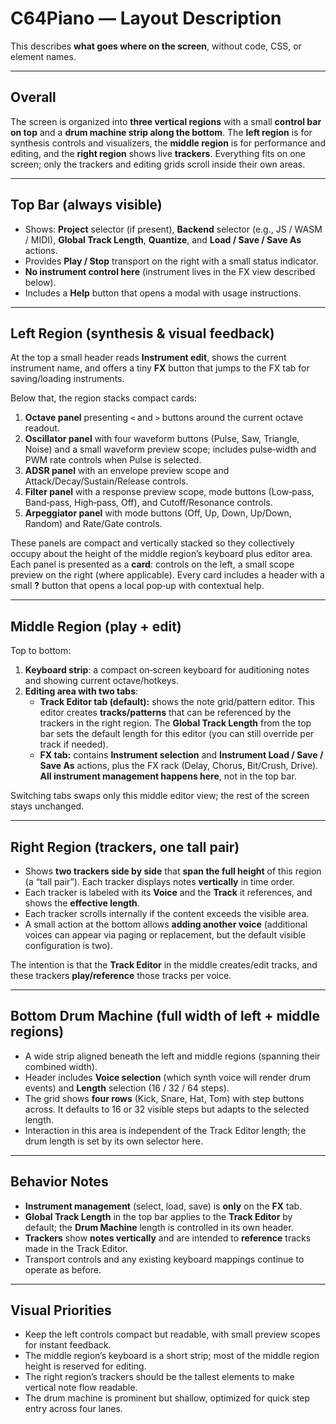 # C64Piano — Layout Description

This describes **what goes where on the screen**, without code, CSS, or element names.

---

## Overall
The screen is organized into **three vertical regions** with a small **control bar on top** and a **drum machine strip along the bottom**. The **left region** is for synthesis controls and visualizers, the **middle region** is for performance and editing, and the **right region** shows live **trackers**. Everything fits on one screen; only the trackers and editing grids scroll inside their own areas.

---

## Top Bar (always visible)
- Shows: **Project** selector (if present), **Backend** selector (e.g., JS / WASM / MIDI), **Global Track Length**, **Quantize**, and **Load / Save / Save As** actions.
- Provides **Play / Stop** transport on the right with a small status indicator.
- **No instrument control here** (instrument lives in the FX view described below).
- Includes a **Help** button that opens a modal with usage instructions.

---

## Left Region (synthesis & visual feedback)
At the top a small header reads **Instrument edit**, shows the current instrument name, and offers a tiny **FX** button that jumps to the FX tab for saving/loading instruments.

Below that, the region stacks compact cards:
1. **Octave panel** presenting `<` and `>` buttons around the current octave readout.
2. **Oscillator panel** with four waveform buttons (Pulse, Saw, Triangle, Noise) and a small waveform preview scope; includes pulse‑width and PWM rate controls when Pulse is selected.
3. **ADSR panel** with an envelope preview scope and Attack/Decay/Sustain/Release controls.
4. **Filter panel** with a response preview scope, mode buttons (Low‑pass, Band‑pass, High‑pass, Off), and Cutoff/Resonance controls.
5. **Arpeggiator panel** with mode buttons (Off, Up, Down, Up/Down, Random) and Rate/Gate controls.

These panels are compact and vertically stacked so they collectively occupy about the height of the middle region’s keyboard plus editor area.
Each panel is presented as a **card**: controls on the left, a small scope preview on the right (where applicable).
Every card includes a header with a small **?** button that opens a local pop‑up with contextual help.

---

## Middle Region (play + edit)
Top to bottom:
1. **Keyboard strip**: a compact on‑screen keyboard for auditioning notes and showing current octave/hotkeys.
2. **Editing area with two tabs**:
   - **Track Editor tab (default):** shows the note grid/pattern editor. This editor creates **tracks/patterns** that can be referenced by the trackers in the right region. The **Global Track Length** from the top bar sets the default length for this editor (you can still override per track if needed).
   - **FX tab:** contains **Instrument selection** and **Instrument Load / Save / Save As** actions, plus the FX rack (Delay, Chorus, Bit/Crush, Drive). **All instrument management happens here**, not in the top bar.

Switching tabs swaps only this middle editor view; the rest of the screen stays unchanged.

---

## Right Region (trackers, one tall pair)
- Shows **two trackers side by side** that **span the full height** of this region (a “tall pair”). Each tracker displays notes **vertically** in time order.
- Each tracker is labeled with its **Voice** and the **Track** it references, and shows the **effective length**.
- Each tracker scrolls internally if the content exceeds the visible area.
- A small action at the bottom allows **adding another voice** (additional voices can appear via paging or replacement, but the default visible configuration is two).

The intention is that the **Track Editor** in the middle creates/edit tracks, and these trackers **play/reference** those tracks per voice.

---

## Bottom Drum Machine (full width of left + middle regions)
- A wide strip aligned beneath the left and middle regions (spanning their combined width).
- Header includes **Voice selection** (which synth voice will render drum events) and **Length** selection (16 / 32 / 64 steps).
- The grid shows **four rows** (Kick, Snare, Hat, Tom) with step buttons across. It defaults to 16 or 32 visible steps but adapts to the selected length.
- Interaction in this area is independent of the Track Editor length; the drum length is set by its own selector here.

---

## Behavior Notes
- **Instrument management** (select, load, save) is **only** on the **FX** tab.
- **Global Track Length** in the top bar applies to the **Track Editor** by default; the **Drum Machine** length is controlled in its own header.
- **Trackers** show **notes vertically** and are intended to **reference** tracks made in the Track Editor.
- Transport controls and any existing keyboard mappings continue to operate as before.

---

## Visual Priorities
- Keep the left controls compact but readable, with small preview scopes for instant feedback.
- The middle region’s keyboard is a short strip; most of the middle region height is reserved for editing.
- The right region’s trackers should be the tallest elements to make vertical note flow readable.
- The drum machine is prominent but shallow, optimized for quick step entry across four lanes.
